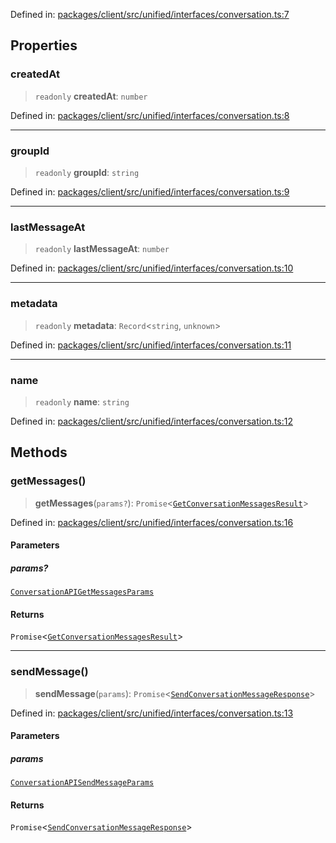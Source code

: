 Defined in: [packages/client/src/unified/interfaces/conversation.ts:7](https://github.com/signalwire/signalwire-js/blob/52fa77b6c8db68f4c99b30b3776f45a4309e15bf/packages/client/src/unified/interfaces/conversation.ts#L7)

## Properties

### createdAt

> `readonly` **createdAt**: `number`

Defined in: [packages/client/src/unified/interfaces/conversation.ts:8](https://github.com/signalwire/signalwire-js/blob/52fa77b6c8db68f4c99b30b3776f45a4309e15bf/packages/client/src/unified/interfaces/conversation.ts#L8)

***

### groupId

> `readonly` **groupId**: `string`

Defined in: [packages/client/src/unified/interfaces/conversation.ts:9](https://github.com/signalwire/signalwire-js/blob/52fa77b6c8db68f4c99b30b3776f45a4309e15bf/packages/client/src/unified/interfaces/conversation.ts#L9)

***

### lastMessageAt

> `readonly` **lastMessageAt**: `number`

Defined in: [packages/client/src/unified/interfaces/conversation.ts:10](https://github.com/signalwire/signalwire-js/blob/52fa77b6c8db68f4c99b30b3776f45a4309e15bf/packages/client/src/unified/interfaces/conversation.ts#L10)

***

### metadata

> `readonly` **metadata**: `Record`\<`string`, `unknown`\>

Defined in: [packages/client/src/unified/interfaces/conversation.ts:11](https://github.com/signalwire/signalwire-js/blob/52fa77b6c8db68f4c99b30b3776f45a4309e15bf/packages/client/src/unified/interfaces/conversation.ts#L11)

***

### name

> `readonly` **name**: `string`

Defined in: [packages/client/src/unified/interfaces/conversation.ts:12](https://github.com/signalwire/signalwire-js/blob/52fa77b6c8db68f4c99b30b3776f45a4309e15bf/packages/client/src/unified/interfaces/conversation.ts#L12)

## Methods

### getMessages()

> **getMessages**(`params?`): `Promise`\<[`GetConversationMessagesResult`](../type-aliases/GetConversationMessagesResult.md)\>

Defined in: [packages/client/src/unified/interfaces/conversation.ts:16](https://github.com/signalwire/signalwire-js/blob/52fa77b6c8db68f4c99b30b3776f45a4309e15bf/packages/client/src/unified/interfaces/conversation.ts#L16)

#### Parameters

##### params?

[`ConversationAPIGetMessagesParams`](ConversationAPIGetMessagesParams.md)

#### Returns

`Promise`\<[`GetConversationMessagesResult`](../type-aliases/GetConversationMessagesResult.md)\>

***

### sendMessage()

> **sendMessage**(`params`): `Promise`\<[`SendConversationMessageResponse`](../type-aliases/SendConversationMessageResponse.md)\>

Defined in: [packages/client/src/unified/interfaces/conversation.ts:13](https://github.com/signalwire/signalwire-js/blob/52fa77b6c8db68f4c99b30b3776f45a4309e15bf/packages/client/src/unified/interfaces/conversation.ts#L13)

#### Parameters

##### params

[`ConversationAPISendMessageParams`](ConversationAPISendMessageParams.md)

#### Returns

`Promise`\<[`SendConversationMessageResponse`](../type-aliases/SendConversationMessageResponse.md)\>
